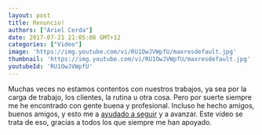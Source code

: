 ```yaml
---
layout: post
title: Renuncio!
authors: ["Ariel Cerda"]
date: 2017-07-21 21:05:08 GMT+12
categories: ["Video"]
image: 'https://img.youtube.com/vi/RU1OwJVWpfU/maxresdefault.jpg'
thumbnail: 'https://img.youtube.com/vi/RU1OwJVWpfU/maxresdefault.jpg'
youtubeId: 'RU1OwJVWpfU'
---
```

Muchas veces no estamos contentos con nuestros trabajos, ya sea por la carga de trabajo, los clientes, la rutina u otra cosa. Pero por suerte siempre me he encontrado con gente buena y profesional. Incluso he hecho amigos, buenos amigos, y esto me a [ayudado a seguir](http://www.arielcerda.com/los-primeros-traumaticos-dias-del-viaje-que-espero-cambiara-mi-vida/) y a avanzar. Este video se trata de eso, gracias a todos los que siempre me han apoyado.
